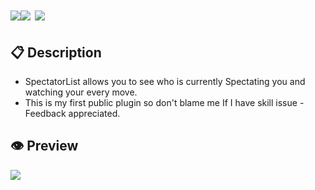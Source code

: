 # ![](https://img.shields.io/badge/-%F0%9F%91%A5%20SpectatorList-%23D2D4C1?style=for-the-badge)![](https://img.shields.io/github/v/tag/TTypiarz/SpectatorList?label=%20&style=for-the-badge) ![](https://img.shields.io/github/downloads/TTypiarz/SpectatorList/total?style=for-the-badge)

## 📋 Description
- SpectatorList allows you to see who is currently Spectating you and watching your every move.
- This is my first public plugin so don't blame me If I have skill issue - Feedback appreciated.

## 👁 Preview
![](https://cdn.discordapp.com/attachments/891437851974193162/966493170588340274/Untitled_11.gif)

